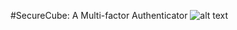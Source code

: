 #SecureCube: A Multi-factor Authenticator
![alt text](https://i.pcmag.com/imagery/articles/01zU35AJIGBtH8jr1uw11Qd-6.fit_scale.size_2698x1517.v1569492497.jpg "Secure")

